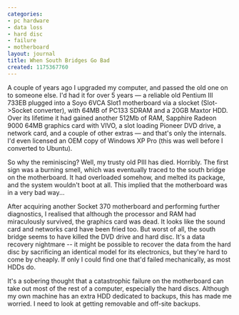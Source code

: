 ```yaml
---
categories:
- pc hardware
- data loss
- hard disc
- failure
- motherboard
layout: journal
title: When South Bridges Go Bad
created: 1175367760
---
```

A couple of years ago I upgraded my computer, and passed the old one on to someone else. I'd had it for over 5 years &mdash; a reliable old Pentium III 733EB plugged into a Soyo 6VCA Slot1 motherboard via a slocket (Slot->Socket converter), with 64MB of PC133 SDRAM and a 20GB Maxtor HDD. Over its lifetime it had gained another 512Mb of RAM, Sapphire Radeon 9000 64MB graphics card with VIVO, a slot loading Pioneer DVD drive, a network card, and a couple of other extras &mdash; and that's only the internals. I'd even licensed an OEM copy of Windows XP Pro (this was well before I converted to Ubuntu).

So why the reminiscing? Well, my trusty old PIII has died. Horribly. The first sign was a burning smell, which was eventually traced to the south bridge on the motherboard. It had overloaded somehow, and melted its package, and the system wouldn't boot at all. This implied that the motherboard was in a very bad way...

After acquiring another Socket 370 motherboard and performing further diagnostics, I realised that although the processor and RAM had miraculously survived, the graphics card was dead. It looks like the sound card and networks card have been fried too. But worst of all, the south bridge seems to have killed the DVD drive and hard disc. It's a data recovery nightmare -- it might be possible to recover the data from the hard disc by sacrificing an identical model for its electronics, but they're hard to come by cheaply. If only I could find one that'd failed mechanically, as most HDDs do.

It's a sobering thought that a catastrophic failure on the motherboard can take out most of the rest of a computer, especially the hard discs. Although my own machine has an extra HDD dedicated to backups, this has made me worried. I need to look at getting removable and off-site backups.
